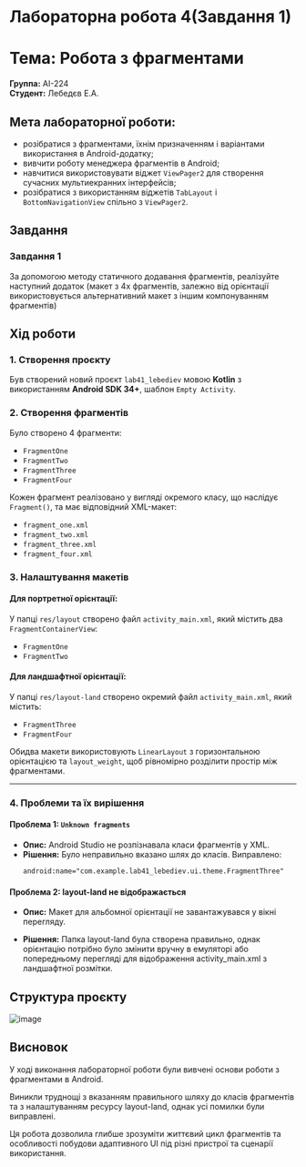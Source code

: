 # Лабораторна робота 4(Завдання 1)

# Тема: Робота з фрагментами

**Группа:** АІ-224  
**Студент:** Лебедєв Е.А.  

## **Мета лабораторної роботи:**

- розібратися з фрагментами, їхнім призначенням і варіантами використання в Android-додатку;
- вивчити роботу менеджера фрагментів в Android;
- навчитися використовувати віджет `ViewPager2` для створення сучасних мультиекранних інтерфейсів;
- розібратися з використанням віджетів `TabLayout` і `BottomNavigationView` спільно з `ViewPager2`.

## **Завдання**

### Завдання 1

За допомогою методу статичного додавання фрагментів, реалізуйте наступний додаток (макет з 4х фрагментів, залежно від орієнтації використовується альтернативний макет з іншим компонуванням фрагментів)

## Хід роботи

### 1. **Створення проєкту**
Був створений новий проєкт `lab41_lebediev` мовою **Kotlin** з використанням **Android SDK 34+**, шаблон `Empty Activity`.

### 2. **Створення фрагментів**
Було створено 4 фрагменти:
- `FragmentOne`
- `FragmentTwo`
- `FragmentThree`
- `FragmentFour`

Кожен фрагмент реалізовано у вигляді окремого класу, що наслідує `Fragment()`, та має відповідний XML-макет:
- `fragment_one.xml`
- `fragment_two.xml`
- `fragment_three.xml`
- `fragment_four.xml`

### 3. **Налаштування макетів**
#### Для портретної орієнтації:
У папці `res/layout` створено файл `activity_main.xml`, який містить два `FragmentContainerView`:
- `FragmentOne`
- `FragmentTwo`

#### Для ландшафтної орієнтації:
У папці `res/layout-land` створено окремий файл `activity_main.xml`, який містить:
- `FragmentThree`
- `FragmentFour`

Обидва макети використовують `LinearLayout` з горизонтальною орієнтацією та `layout_weight`, щоб рівномірно розділити простір між фрагментами.

---

### 4. **Проблеми та їх вирішення**

####  Проблема 1: `Unknown fragments`
- **Опис:** Android Studio не розпізнавала класи фрагментів у XML.
- **Рішення:** Було неправильно вказано шлях до класів. Виправлено:
  ```xml
  android:name="com.example.lab41_lebediev.ui.theme.FragmentThree"

####  Проблема 2: layout-land не відображається
- **Опис:** Макет для альбомної орієнтації не завантажувався у вікні перегляду.

- **Рішення:** Папка layout-land була створена правильно, однак орієнтацію потрібно було змінити вручну в емуляторі або попередньому перегляді для відображення activity_main.xml з ландшафтної розмітки.

## Структура проєкту

![image](https://github.com/user-attachments/assets/0f237900-bab0-4eac-a811-da3c7617cb1b)


## **Висновок**
У ході виконання лабораторної роботи були вивчені основи роботи з фрагментами в Android.

Виникли труднощі з вказанням правильного шляху до класів фрагментів та з налаштуванням ресурсу layout-land, однак усі помилки були виправлені.

Ця робота дозволила глибше зрозуміти життєвий цикл фрагментів та особливості побудови адаптивного UI під різні пристрої та сценарії використання.

